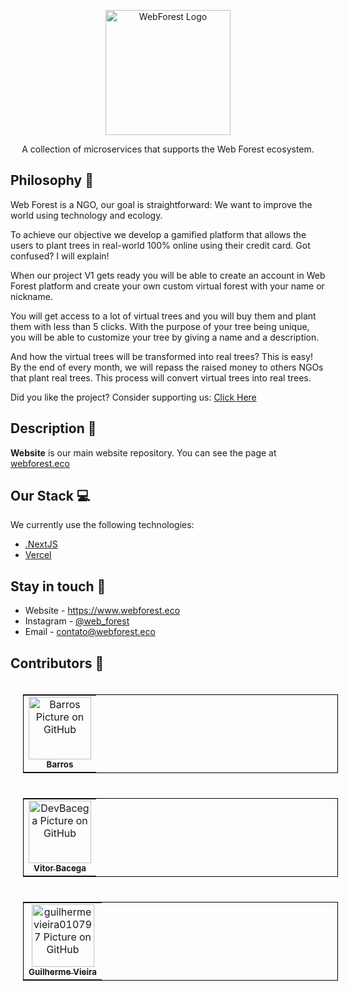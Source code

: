 <p  align="center">
<a  href="https://www.webforest.eco/" target="blank"><img  src="https://www.webforest.eco/images/logo.svg"  width="200"  alt="WebForest Logo"/></a>
</p>

<p  align="center">A collection of microservices that supports the Web Forest ecosystem.</p>

## Philosophy 🌳

Web Forest is a NGO, our goal is straightforward: We want to improve the world using technology and ecology.

To achieve our objective we develop a gamified platform that allows the users to plant trees in real-world 100% online using their credit card. Got confused? I will explain!

When our project V1 gets ready you will be able to create an account in Web Forest platform and create your own custom virtual forest with your name or nickname.

You will get access to a lot of virtual trees and you will buy them and plant them with less than 5 clicks. With the purpose of your tree being unique, you will be able to customize your tree by giving a name and a description.

And how the virtual trees will be transformed into real trees? This is easy! By the end of every month, we will repass the raised money to others NGOs that plant real trees. This process will convert virtual trees into real trees.

  

Did you like the project? Consider supporting us: [Click Here](http://apoie.webforest.eco)

  

## Description 🌲

**Website** is our main website repository. You can see the page at [webforest.eco](https://www.webforest.eco)

## Our Stack 💻

  

We currently use the following technologies:

- [.NextJS](https://nextjs.org/)
- [Vercel](https://vercel.com/)
  
## Stay in touch 📧

- Website - https://www.webforest.eco
- Instagram - [@web_forest](https://www.instagram.com/web_forest/)
- Email - [contato@webforest.eco](mailto:contato@webforest.eco)

## Contributors 🤝
<table style="border:1px solid black;
  display:inline-block; 
  margin:20px;">
  <tr>
    <td align="center">
      <a href="https://github.com/Barros42">
        <img src="https://avatars.githubusercontent.com/u/34094891?v=4" width="100px;" alt="Barros Picture on GitHub"/><br>
        <sub>
          <b>Barros</b>
        </sub>
      </a>
    </td>
  </tr>
</table>
<table style="border:1px solid black;
  display:inline-block; 
  margin:20px;">
  <tr>
    <td align="center">
      <a href="https://github.com/DevBacega">
        <img src="https://avatars.githubusercontent.com/u/54642509?v=4" width="100px;" alt="DevBacega Picture on GitHub"/><br>
        <sub>
          <b>Vitor Bacega</b>
        </sub>
      </a>
    </td>
  </tr>
</table>
<table style="border:1px solid black;
  display:inline-block; 
  margin:20px;">
  <tr>
    <td align="center">
      <a href="https://github.com/guilhermevieira010797">
        <img src="https://avatars.githubusercontent.com/u/69274738?v=4" width="100px;" alt="guilhermevieira010797 Picture on GitHub"/><br>
        <sub>
          <b>Guilherme Vieira</b>
        </sub>
      </a>
    </td>
  </tr>
</table>



